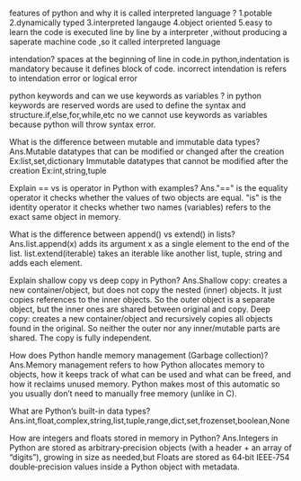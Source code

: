 features of python and why it is called interpreted language ?
1.potable 2.dynamically typed 3.interpreted langauge 4.object oriented 5.easy to learn
the code is executed line by line by a interpreter ,without producing a saperate machine code ,so it called interpreted language

intendation?
spaces at the beginning of line in code.in python,indentation is mandatory because it defines block of code.
incorrect intendation is refers to intendation error or logical error

python keywords and can we use keywords as variables ?
in python keywords are reserved words are used to define the syntax and structure.if,else,for,while,etc
no we cannot use keywords as variables because python will throw syntax error.

What is the difference between mutable and immutable data types? Ans.Mutable datatypes that can be modified or changed after the creation Ex:list,set,dictionary Immutable datatypes that cannot be modified after the creation Ex:int,string,tuple

Explain == vs is operator in Python with examples? Ans."==" is the equality operator it checks whether the values of two objects are equal. "is" is the identity operator it checks whether two names (variables) refers to the exact same object in memory.

What is the difference between append() vs extend() in lists? Ans.list.append(x) adds its argument x as a single element to the end of the list. list.extend(iterable) takes an iterable like another list, tuple, string and adds each element.

Explain shallow copy vs deep copy in Python? Ans.Shallow copy: creates a new container/object, but does not copy the nested (inner) objects. It just copies references to the inner objects. So the outer object is a separate object, but the inner ones are shared between original and copy. Deep copy: creates a new container/object and recursively copies all objects found in the original. So neither the outer nor any inner/mutable parts are shared. The copy is fully independent.

How does Python handle memory management (Garbage collection)? Ans.Memory management refers to how Python allocates memory to objects, how it keeps track of what can be used and what can be freed, and how it reclaims unused memory. Python makes most of this automatic so you usually don’t need to manually free memory (unlike in C).

What are Python’s built-in data types? Ans.int,float,complex,string,list,tuple,range,dict,set,frozenset,boolean,None

How are integers and floats stored in memory in Python? Ans.Integers in Python are stored as arbitrary‑precision objects (with a header + an array of “digits”), growing in size as needed,but Floats are stored as 64‑bit IEEE‑754 double‑precision values inside a Python object with metadata.
